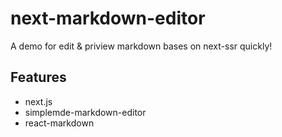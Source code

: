 # next-markdown-editor
A demo for edit &amp; priview markdown bases on next-ssr quickly!
## Features
 - next.js
 - simplemde-markdown-editor
 - react-markdown
